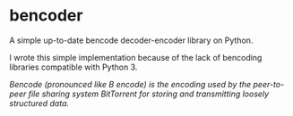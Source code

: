 bencoder
========

A simple up-to-date bencode decoder-encoder library on Python.

I wrote this simple implementation because of the lack of bencoding libraries compatible with Python 3.

*Bencode (pronounced like B encode) is the encoding used by the peer-to-peer file sharing system BitTorrent for storing and transmitting loosely structured data.*
